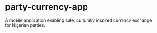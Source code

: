 # party-currency-app
A mobile application enabling safe, culturally inspired currency exchange for Nigerian parties.
